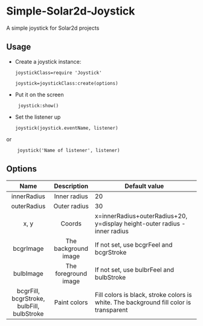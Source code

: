 # Simple-Solar2d-Joystick
A simple joystick for Solar2d projects
## Usage
+ Create a joystick instance:

      joystickClass=require 'Joystick'  
    
      joystick=joystickClass:create(options)
 + Put it on the screen
 
        joystick:show()
 +  Set the listener up

        joystick(joystick.eventName, listener)
        
 or
 
        joystick('Name of listener', listener)
## Options

| Name | Description | Default value |
| :------:| :-----: | ------ |
| innerRadius | Inner radius  | 20 |
| outerRadius | Outer radius  | 30 |
| x, y | Coords | x=innerRadius+outerRadius+20, y=display height-outer radius - inner radius |
| bcgrImagе | The background image | If not set, use  bcgrFeel and bcgrStroke |
| bulbImage | The foreground image | If not set, use  bulbrFeel and bulbStroke |
| bcgrFill, bcgrStroke, bulbFill, bulbStroke | Paint colors | Fill colors is black, stroke colors is white. The background fill color is transparent |
